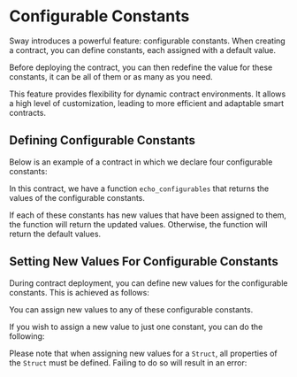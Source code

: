 # Configurable Constants

Sway introduces a powerful feature: configurable constants. When creating a contract, you can define constants, each assigned with a default value.

Before deploying the contract, you can then redefine the value for these constants, it can be all of them or as many as you need.

This feature provides flexibility for dynamic contract environments. It allows a high level of customization, leading to more efficient and adaptable smart contracts.

## Defining Configurable Constants

Below is an example of a contract in which we declare four configurable constants:

<!-- <<< ../../docs-snippets/test/fixtures/forc-projects/echo-configurables/src/main.sw#configurable-constants-1{rust:line-numbers} -->

In this contract, we have a function `echo_configurables` that returns the values of the configurable constants.

If each of these constants has new values that have been assigned to them, the function will return the updated values. Otherwise, the function will return the default values.

## Setting New Values For Configurable Constants

During contract deployment, you can define new values for the configurable constants. This is achieved as follows:

<!-- <<< ../../docs-snippets/src/guide/contracts/configurable-constants.test.ts#configurable-constants-2{ts:line-numbers} -->

You can assign new values to any of these configurable constants.

If you wish to assign a new value to just one constant, you can do the following:

<!-- <<< ../../docs-snippets/src/guide/contracts/configurable-constants.test.ts#configurable-constants-3{ts:line-numbers} -->

Please note that when assigning new values for a `Struct`, all properties of the `Struct` must be defined. Failing to do so will result in an error:

<!-- <<< ../../docs-snippets/src/guide/contracts/configurable-constants.test.ts#configurable-constants-4{ts:line-numbers} -->
